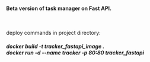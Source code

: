 <h4> Beta version of task manager on Fast API. </h4> <br>

deploy commands in project directory: <br>
<h5>
    docker build -t tracker_fastapi_image . <br>
    docker run -d --name tracker -p 80:80 tracker_fastapi <br>
</h5>